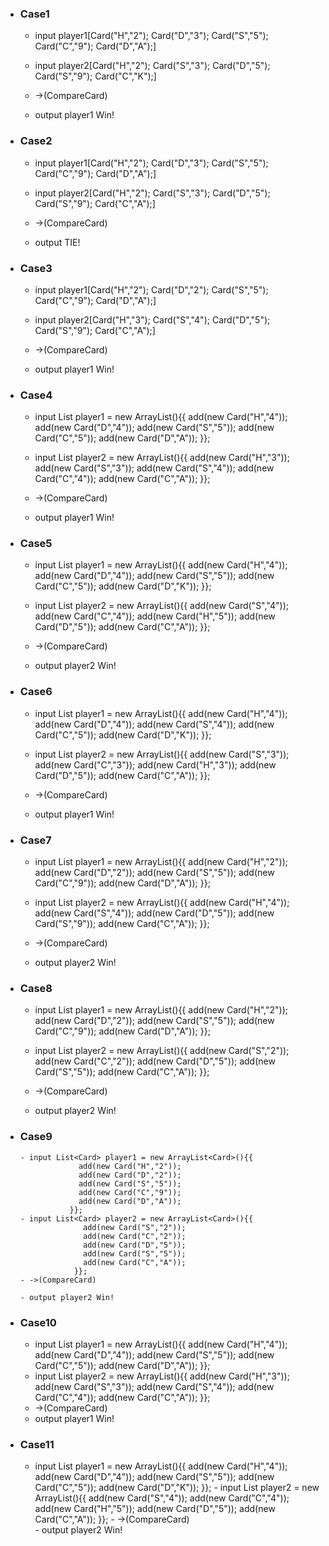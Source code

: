 - ### Case1
  - input player1[Card("H","2");
                Card("D","3");
                Card("S","5");
                Card("C","9");
                Card("D","A");]
                
  - input player2[Card("H","2");
                Card("S","3");
                Card("D","5");
                Card("S","9");
                Card("C","K");]
  - ->(CompareCard) 

  - output player1 Win!
  
- ### Case2
  - input player1[Card("H","2");
                Card("D","3");
                Card("S","5");
                Card("C","9");
                Card("D","A");]
                
  - input player2[Card("H","2");
                Card("S","3");
                Card("D","5");
                Card("S","9");
                Card("C","A");]
  - ->(CompareCard) 

  - output TIE!
 - ### Case3
   - input player1[Card("H","2");
                  Card("D","2");
                  Card("S","5");
                  Card("C","9");
                  Card("D","A");]
                  
    - input player2[Card("H","3");
                  Card("S","4");
                  Card("D","5");
                  Card("S","9");
                  Card("C","A");]
    - ->(CompareCard) 
  
    - output player1 Win!
  - ### Case4
      - input  List<Card> player1 = new ArrayList<Card>(){{
                    add(new Card("H","4"));
                    add(new Card("D","4"));
                    add(new Card("S","5"));
                    add(new Card("C","5"));
                    add(new Card("D","A"));
                  }};
                     
       -  input List<Card> player2 = new ArrayList<Card>(){{
               add(new Card("H","3"));
               add(new Card("S","3"));
               add(new Card("S","4"));
               add(new Card("C","4"));
               add(new Card("C","A"));
             }};

       - ->(CompareCard) 
     
       - output player1 Win!  
 - ### Case5
    - input List<Card> player1 = new ArrayList<Card>(){{
                         add(new Card("H","4"));
                         add(new Card("D","4"));
                         add(new Card("S","5"));
                         add(new Card("C","5"));
                         add(new Card("D","K"));
                       }};
                   
     - input  List<Card> player2 = new ArrayList<Card>(){{
                   add(new Card("S","4"));
                   add(new Card("C","4"));
                   add(new Card("H","5"));
                   add(new Card("D","5"));
                   add(new Card("C","A"));
                 }};
     - ->(CompareCard) 
   
     - output player2 Win!
  - ### Case6
      - input List<Card> player1 = new ArrayList<Card>(){{
                   add(new Card("H","4"));
                   add(new Card("D","4"));
                   add(new Card("S","4"));
                   add(new Card("C","5"));
                   add(new Card("D","K"));
                 }};
                     
       - input   List<Card> player2 = new ArrayList<Card>(){{
                      add(new Card("S","3"));
                      add(new Card("C","3"));
                      add(new Card("H","3"));
                      add(new Card("D","5"));
                      add(new Card("C","A"));
                    }};

       - ->(CompareCard) 
     
       - output player1 Win!
  - ### Case7
       - input List<Card> player1 = new ArrayList<Card>(){{
                      add(new Card("H","2"));
                      add(new Card("D","2"));
                      add(new Card("S","5"));
                      add(new Card("C","9"));
                      add(new Card("D","A"));
                    }};
       - input List<Card> player2 = new ArrayList<Card>(){{
                         add(new Card("H","4"));
                         add(new Card("S","4"));
                         add(new Card("D","5"));
                         add(new Card("S","9"));
                         add(new Card("C","A"));
                       }};
  
       - ->(CompareCard) 
       
       - output player2 Win!
  - ### Case8
       - input List<Card> player1 = new ArrayList<Card>(){{
                    add(new Card("H","2"));
                    add(new Card("D","2"));
                    add(new Card("S","5"));
                    add(new Card("C","9"));
                    add(new Card("D","A"));
                  }};
       - input List<Card> player2 = new ArrayList<Card>(){{
                     add(new Card("S","2"));
                     add(new Card("C","2"));
                     add(new Card("D","5"));
                     add(new Card("S","5"));
                     add(new Card("C","A"));
                   }};
       - ->(CompareCard) 
         
       - output player2 Win!
   - ### Case9
         - input List<Card> player1 = new ArrayList<Card>(){{
                      add(new Card("H","2"));
                      add(new Card("D","2"));
                      add(new Card("S","5"));
                      add(new Card("C","9"));
                      add(new Card("D","A"));
                    }};
         - input List<Card> player2 = new ArrayList<Card>(){{
                       add(new Card("S","2"));
                       add(new Card("C","2"));
                       add(new Card("D","5"));
                       add(new Card("S","5"));
                       add(new Card("C","A"));
                     }};
         - ->(CompareCard) 
           
         - output player2 Win!    
   - ### Case10
       - input  List<Card> player1 = new ArrayList<Card>(){{
                     add(new Card("H","4"));
                     add(new Card("D","4"));
                     add(new Card("S","5"));
                     add(new Card("C","5"));
                     add(new Card("D","A"));
                   }};
       - input List<Card> player2 = new ArrayList<Card>(){{
                     add(new Card("H","3"));
                     add(new Card("S","3"));
                     add(new Card("S","4"));
                     add(new Card("C","4"));
                     add(new Card("C","A"));
                   }};
       - ->(CompareCard)  
       - output player1 Win!  
  - ### Case11
       - input   List<Card> player1 = new ArrayList<Card>(){{
                      add(new Card("H","4"));
                      add(new Card("D","4"));
                      add(new Card("S","5"));
                      add(new Card("C","5"));
                      add(new Card("D","K"));
                    }};
        - input  List<Card> player2 = new ArrayList<Card>(){{
                      add(new Card("S","4"));
                      add(new Card("C","4"));
                      add(new Card("H","5"));
                      add(new Card("D","5"));
                      add(new Card("C","A"));
                    }};
        - ->(CompareCard)  
        - output player2 Win!          
